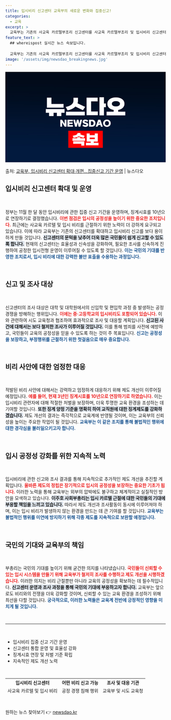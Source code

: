 ```yaml
---
title: 입시비리 신고센터 교육부의 새로운 변화와 집중신고!
categories:
  - 교육
excerpt: >
  교육부는 기존의 사교육 카르텔부조리 신고센터를 사교육 카르텔부조리 및 입시비리 신고센터로 확대개편, 다음 달…
feature_text: >
  ## whereispost 실시간 뉴스 속보입니다.

  교육부는 기존의 사교육 카르텔부조리 신고센터를 사교육 카르텔부조리 및 입시비리 신고센터로 확대개편, 다음 달…
image: '/assets/img/newsdao_breakingnews.jpg'
---
```


![뉴스다오 속보](/assets/img/newsdao_breakingnews.jpg)

<p>출처: <a href="https://newsdao.kr/2370" rel="dofollow">교육부, 입시비리 신고센터 확대·개편…집중신고 기간 운영</a> | 뉴스다오</p>

<h2 data-ke-size="size26">입시비리 신고센터 확대 및 운영</h2>

<p data-ke-size="size16">&nbsp;</p>

정부는 11월 한 달 동안 입시비리에 관한 집중 신고 기간을 운영하며, 징계시효를 10년으로 연장하기로 결정했습니다. <b><span style="color: #ee2323;">이번 점검은 입시의 공정성을 높이기 위한 중요한 조치입니다.</span></b> 최근에는 사교육 카르텔 및 입시 비리를 근절하기 위한 노력이 더 강하게 요구되고 있습니다. 이에 따라 교육부는 기존의 신고센터를 확대하고 입시비리 신고를 보다 용이하게 만들 것입니다. <b><span style="background-color: #21538527;">신고센터의 문턱을 낮추어 더욱 많은 국민들이 쉽게 신고할 수 있도록 합니다.</span></b> 현재의 신고센터는 효율성과 신속성을 강화하여, 필요한 조사를 신속하게 진행하여 공정한 입시전형 운영이 이루어질 수 있도록 할 것입니다. <b><span style="color: #1a5490;">이는 국민의 기대를 반영한 조치로서, 입시 비리에 대한 강력한 불만 표출을 수용하는 과정입니다.</span></b> 

<p data-ke-size="size16">&nbsp;</p>

<h2 data-ke-size="size26">신고 및 조사 대상</h2>

<p data-ke-size="size16">&nbsp;</p>

신고센터의 조사 대상은 대학 및 대학원에서의 신입학 및 편입학 과정 중 발생하는 공정 경쟁을 방해하는 행위입니다. <b><span style="color: #ee2323;">이에는 중·고등학교의 입시비리도 포함되어 있습니다.</span></b> 이와 관련하여 시도 교육청과 협조하여 효과적으로 조사 및 대응할 계획입니다. <b><span style="background-color: #21538527;">신고된 사건에 대해서는 보다 철저한 조사가 이루어질 것입니다.</span></b> 이를 통해 범죄를 사전에 예방하고, 국민들이 교육의 공정성을 믿을 수 있도록 하는 것이 주 목표입니다. <b><span style="color: #1a5490;">신고는 공정성을 보장하고, 부정행위를 근절하기 위한 첫걸음으로 매우 중요합니다.</span></b>

<p data-ke-size="size16">&nbsp;</p>

<h2 data-ke-size="size26">비리 사안에 대한 엄정한 대응</h2>

<p data-ke-size="size16">&nbsp;</p>

적발된 비리 사안에 대해서는 강력하고 엄정하게 대응하기 위해 제도 개선이 이루어질 예정입니다. <b><span style="color: #ee2323;">예를 들어, 현재 3년인 징계시효를 10년으로 연장하기로 하였습니다.</span></b> 이는 입시비리 관련자에 대해 적절한 처벌을 보장하며, 더욱 투명한 교육 환경을 조성하는 데 기여할 것입니다. <b><span style="background-color: #21538527;">또한 징계 양정 기준을 명확히 하여 교직원에 대한 징계제도를 강화하겠습니다.</span></b> 제도 개선의 결과는 즉각적으로 교육계에 반영될 것이며, 이는 교육부의 신뢰성을 높이는 주요한 작업이 될 것입니다. <b><span style="color: #1a5490;">교육부는 이 같은 조치를 통해 불법적인 행위에 대한 경각심을 불러일으키고자 합니다.</span></b>

<p data-ke-size="size16">&nbsp;</p>

<h2 data-ke-size="size26">입시 공정성 강화를 위한 지속적 노력</h2>

<p data-ke-size="size16">&nbsp;</p>

입시비리에 관한 신고와 조사 결과를 통해 지속적으로 추가적인 제도 개선을 추진할 계획입니다. <b><span style="color: #ee2323;">올바른 제도의 정립은 장기적으로 입시의 공정성을 보장하는 중요한 기초가 됩니다.</span></b> 이러한 노력을 통해 교육부는 외부의 압박에도 불구하고 체계적이고 실질적인 방안을 모색하고 있습니다. <b><span style="background-color: #21538527;">이주호 사회부총리는 입시 카르텔 근절에 대한 국민들의 기대에 부응할 책임을 느끼고 있습니다.</span></b> 따라서 제도 개선과 조사활동이 동시에 이루어져야 하며, 이는 입시 비리가 발생하지 않는 환경을 만드는 데 큰 기여를 할 것입니다. <b><span style="color: #1a5490;">교육부는 불법적인 행위를 미연에 방지하기 위해 각종 제도를 지속적으로 보완할 예정입니다.</span></b>

<p data-ke-size="size16">&nbsp;</p>

<h2 data-ke-size="size26">국민의 기대와 교육부의 책임</h2>

<p data-ke-size="size16">&nbsp;</p>

부총리는 국민의 기대를 높이기 위해 굳건한 의지를 나타냈습니다. <b><span style="color: #ee2323;">국민들이 신뢰할 수 있는 입시 시스템을 만들기 위해 교육부가 철저히 조사를 수행하고 제도 개선을 시행하겠습니다.</span></b> 이러한 의지는 비리 근절뿐만 아니라 교육의 공정성을 확보하는 데 필수적입니다. <b><span style="background-color: #21538527;">신고센터 운영과 조사 과정을 통해 국민의 기대에 부응하고자 합니다.</span></b> 교육부는 앞으로도 비리와의 전쟁을 더욱 강화할 것이며, 신뢰할 수 있는 교육 환경을 조성하기 위해 최선을 다할 것입니다. <b><span style="color: #1a5490;">궁극적으로, 이러한 노력들은 교육계 전반에 긍정적인 영향을 미치게 될 것입니다.</span></b>

<p data-ke-size="size16">&nbsp;</p>

<hr/>

<p data-ke-size="size16">&nbsp;</p>

<ul>
    <li>입시비리 집중 신고 기간 운영</li>
    <li>신고센터 통합 운영 및 효율성 강화</li>
    <li>징계시효 연장 및 처벌 기준 확립</li>
    <li>지속적인 제도 개선 노력</li>
</ul>

<p data-ke-size="size16">&nbsp;</p>

<table style="width: 100%; height: 50px;">
    <tr>
        <td style="text-align: center; height: 17px;"><b>입시비리 신고센터</b></td>
        <td style="text-align: center; height: 17px;"><b>어떤 비리 신고 가능</b></td>
        <td style="text-align: center; height: 17px;"><b>조사 및 대응 기관</b></td>
    </tr>
    <tr>
        <td style="text-align: center; height: 17px;">사교육 카르텔 및 입시 비리</td>
        <td style="text-align: center; height: 17px;">공정 경쟁 침해 행위</td>
        <td style="text-align: center; height: 17px;">교육부 및 시도 교육청</td>
    </tr>
</table>

<p data-ke-size="size16">&nbsp;</p> 

원하는 뉴스 찾아보기 👉 <a href="https://newsdao.kr" rel="dofollow">newsdao.kr</a>



